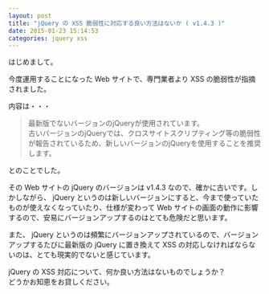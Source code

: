 ```yaml
---
layout: post
title: "jQuery の XSS 脆弱性に対応する良い方法はないか ( v1.4.3 )"
date: 2015-01-23 15:14:53
categories: jquery xss
---
```

<p>はじめまして。</p>

<p>今度運用することになった Web サイトで、専門業者より XSS の脆弱性が指摘されました。</p>

<p>内容は・・・</p>

<blockquote>
  <p>最新版でないバージョンのjQueryが使用されています。<br>
  古いバージョンのjQueryでは、クロスサイトスクリプティング等の脆弱性が報告されているため、新しいバージョンのjQueryを使用することを推奨します。</p>
</blockquote>

<p>とのことでした。</p>

<p>その Web サイトの jQuery のバージョンは v1.4.3 なので、確かに古いです。しかしながら、 jQuery というのは新しいバージョンにすると、今まで使っていたものが使えなくなっていたり、仕様が変わって Web サイトの画面の動作に影響するので、安易にバージョンアップするのはとても危険だと思います。</p>

<p>また、 jQuery というのは頻繁にバージョンアップされているので、バージョンアップするたびに最新版の jQuery に置き換えて XSS の対応しなければならないのは、とても現実的でないと感じています。</p>

<p>jQuery の XSS 対応について、何か良い方法はないものでしょうか？  <br>
どうかお知恵をお貸しください。</p>
